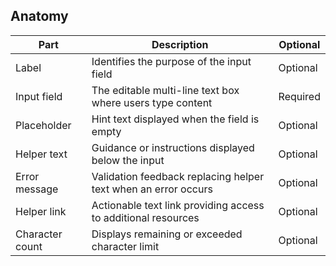 ## Anatomy
Part | Description | Optional
--- | --- | ---
Label | Identifies the purpose of the input field | Optional
Input field | The editable multi-line text box where users type content | Required
Placeholder | Hint text displayed when the field is empty | Optional
Helper text | Guidance or instructions displayed below the input | Optional
Error message | Validation feedback replacing helper text when an error occurs | Optional
Helper link | Actionable text link providing access to additional resources | Optional
Character count | Displays remaining or exceeded character limit | Optional